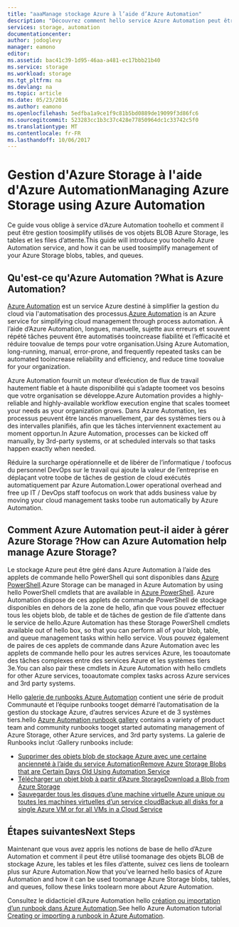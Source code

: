 ```yaml
---
title: "aaaManage stockage Azure à l’aide d’Azure Automation"
description: "Découvrez comment hello service Azure Automation peut être utilisé toomanage stockage Azure à l’échelle."
services: storage, automation
documentationcenter: 
author: jodoglevy
manager: eamono
editor: 
ms.assetid: bac41c39-1d95-46aa-a481-ec17bbb21b40
ms.service: storage
ms.workload: storage
ms.tgt_pltfrm: na
ms.devlang: na
ms.topic: article
ms.date: 05/23/2016
ms.author: eamono
ms.openlocfilehash: 5edfba1a9ce1f9c81b5bd0889de19099f3d86fc6
ms.sourcegitcommit: 523283cc1b3c37c428e77850964dc1c33742c5f0
ms.translationtype: MT
ms.contentlocale: fr-FR
ms.lasthandoff: 10/06/2017
---
```

# <a name="managing-azure-storage-using-azure-automation"></a><span data-ttu-id="c3338-103">Gestion d'Azure Storage à l'aide d'Azure Automation</span><span class="sxs-lookup"><span data-stu-id="c3338-103">Managing Azure Storage using Azure Automation</span></span>
<span data-ttu-id="c3338-104">Ce guide vous oblige à service d’Azure Automation toohello et comment il peut être gestion toosimplify utilisés de vos objets BLOB Azure Storage, les tables et les files d’attente.</span><span class="sxs-lookup"><span data-stu-id="c3338-104">This guide will introduce you toohello Azure Automation service, and how it can be used toosimplify management of your Azure Storage blobs, tables, and queues.</span></span>

## <a name="what-is-azure-automation"></a><span data-ttu-id="c3338-105">Qu'est-ce qu'Azure Automation ?</span><span class="sxs-lookup"><span data-stu-id="c3338-105">What is Azure Automation?</span></span>
<span data-ttu-id="c3338-106">[Azure Automation](https://azure.microsoft.com/services/automation/) est un service Azure destiné à simplifier la gestion du cloud via l'automatisation des processus.</span><span class="sxs-lookup"><span data-stu-id="c3338-106">[Azure Automation](https://azure.microsoft.com/services/automation/) is an Azure service for simplifying cloud management through process automation.</span></span> <span data-ttu-id="c3338-107">À l’aide d’Azure Automation, longues, manuelle, sujette aux erreurs et souvent répété tâches peuvent être automatisés tooincrease fiabilité et l’efficacité et réduire toovalue de temps pour votre organisation.</span><span class="sxs-lookup"><span data-stu-id="c3338-107">Using Azure Automation, long-running, manual, error-prone, and frequently repeated tasks can be automated tooincrease reliability and efficiency, and reduce time toovalue for your organization.</span></span>

<span data-ttu-id="c3338-108">Azure Automation fournit un moteur d’exécution de flux de travail hautement fiable et à haute disponibilité qui s’adapte toomeet vos besoins que votre organisation se développe.</span><span class="sxs-lookup"><span data-stu-id="c3338-108">Azure Automation provides a highly-reliable and highly-available workflow execution engine that scales toomeet your needs as your organization grows.</span></span> <span data-ttu-id="c3338-109">Dans Azure Automation, les processus peuvent être lancés manuellement, par des systèmes tiers ou à des intervalles planifiés, afin que les tâches interviennent exactement au moment opportun.</span><span class="sxs-lookup"><span data-stu-id="c3338-109">In Azure Automation, processes can be kicked off manually, by 3rd-party systems, or at scheduled intervals so that tasks happen exactly when needed.</span></span>

<span data-ttu-id="c3338-110">Réduire la surcharge opérationnelle et de libérer de l’informatique / toofocus du personnel DevOps sur le travail qui ajoute la valeur de l’entreprise en déplaçant votre toobe de tâches de gestion de cloud exécutés automatiquement par Azure Automation.</span><span class="sxs-lookup"><span data-stu-id="c3338-110">Lower operational overhead and free up IT / DevOps staff toofocus on work that adds business value by moving your cloud management tasks toobe run automatically by Azure Automation.</span></span>

## <a name="how-can-azure-automation-help-manage-azure-storage"></a><span data-ttu-id="c3338-111">Comment Azure Automation peut-il aider à gérer Azure Storage ?</span><span class="sxs-lookup"><span data-stu-id="c3338-111">How can Azure Automation help manage Azure Storage?</span></span>
<span data-ttu-id="c3338-112">Le stockage Azure peut être géré dans Azure Automation à l’aide des applets de commande hello PowerShell qui sont disponibles dans [Azure PowerShell](https://msdn.microsoft.com/library/azure/jj156055.aspx).</span><span class="sxs-lookup"><span data-stu-id="c3338-112">Azure Storage can be managed in Azure Automation by using hello PowerShell cmdlets that are available in [Azure PowerShell](https://msdn.microsoft.com/library/azure/jj156055.aspx).</span></span> <span data-ttu-id="c3338-113">Azure Automation dispose de ces applets de commande PowerShell de stockage disponibles en dehors de la zone de hello, afin que vous pouvez effectuer tous les objets blob, de table et de tâches de gestion de file d’attente dans le service de hello.</span><span class="sxs-lookup"><span data-stu-id="c3338-113">Azure Automation has these Storage PowerShell cmdlets available out of hello box, so that you can perform all of your blob, table, and queue management tasks within hello service.</span></span> <span data-ttu-id="c3338-114">Vous pouvez également de paires de ces applets de commande dans Azure Automation avec les applets de commande hello pour les autres services Azure, les tooautomate des tâches complexes entre des services Azure et les systèmes tiers 3e.</span><span class="sxs-lookup"><span data-stu-id="c3338-114">You can also pair these cmdlets in Azure Automation with hello cmdlets for other Azure services, tooautomate complex tasks across Azure services and 3rd party systems.</span></span>

<span data-ttu-id="c3338-115">Hello [galerie de runbooks Azure Automation](https://azure.microsoft.com/blog/2014/10/07/introducing-the-azure-automation-runbook-gallery/) contient une série de produit Communauté et l’équipe runbooks tooget démarré l’automatisation de la gestion du stockage Azure, d’autres services Azure et de 3 systèmes tiers.</span><span class="sxs-lookup"><span data-stu-id="c3338-115">hello [Azure Automation runbook gallery](https://azure.microsoft.com/blog/2014/10/07/introducing-the-azure-automation-runbook-gallery/) contains a variety of product team and community runbooks tooget started automating management of Azure Storage, other Azure services, and 3rd party systems.</span></span> <span data-ttu-id="c3338-116">La galerie de Runbooks inclut :</span><span class="sxs-lookup"><span data-stu-id="c3338-116">Gallery runbooks include:</span></span>

* [<span data-ttu-id="c3338-117">Supprimer des objets blob de stockage Azure avec une certaine ancienneté à l’aide du service Automation</span><span class="sxs-lookup"><span data-stu-id="c3338-117">Remove Azure Storage Blobs that are Certain Days Old Using Automation Service</span></span>](https://gallery.technet.microsoft.com/scriptcenter/Remove-Storage-Blobs-that-aae4b761)
* [<span data-ttu-id="c3338-118">Télécharger un objet blob à partir d’Azure Storage</span><span class="sxs-lookup"><span data-stu-id="c3338-118">Download a Blob from Azure Storage</span></span>](https://gallery.technet.microsoft.com/scriptcenter/a-Blob-from-Azure-Storage-6bc13745)
* [<span data-ttu-id="c3338-119">Sauvegarder tous les disques d’une machine virtuelle Azure unique ou toutes les machines virtuelles d’un service cloud</span><span class="sxs-lookup"><span data-stu-id="c3338-119">Backup all disks for a single Azure VM or for all VMs in a Cloud Service</span></span>](https://gallery.technet.microsoft.com/scriptcenter/Backup-all-disks-for-a-ede940d5)

## <a name="next-steps"></a><span data-ttu-id="c3338-120">Étapes suivantes</span><span class="sxs-lookup"><span data-stu-id="c3338-120">Next Steps</span></span>
<span data-ttu-id="c3338-121">Maintenant que vous avez appris les notions de base de hello d’Azure Automation et comment il peut être utilisé toomanage des objets BLOB de stockage Azure, les tables et les files d’attente, suivez ces liens de toolearn plus sur Azure Automation.</span><span class="sxs-lookup"><span data-stu-id="c3338-121">Now that you've learned hello basics of Azure Automation and how it can be used toomanage Azure Storage blobs, tables, and queues, follow these links toolearn more about Azure Automation.</span></span>

<span data-ttu-id="c3338-122">Consultez le didacticiel d’Azure Automation hello [création ou importation d’un runbook dans Azure Automation](../../automation/automation-creating-importing-runbook.md).</span><span class="sxs-lookup"><span data-stu-id="c3338-122">See hello Azure Automation tutorial [Creating or importing a runbook in Azure Automation](../../automation/automation-creating-importing-runbook.md).</span></span>

